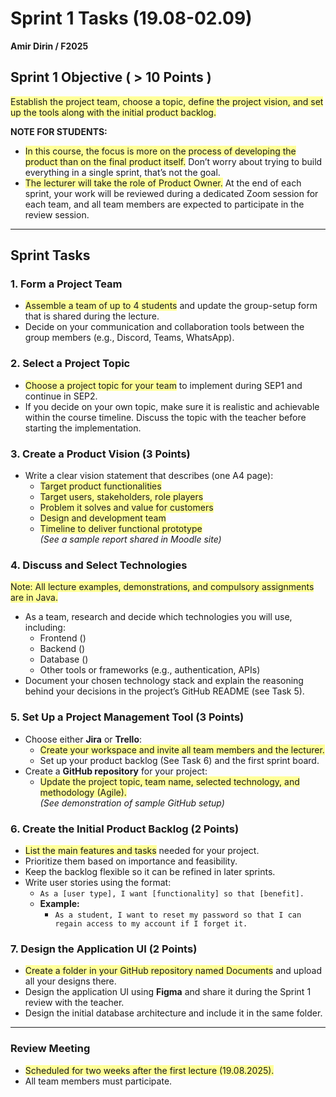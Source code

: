 # Sprint 1 Tasks (19.08-02.09)  
**Amir Dirin / F2025**  

## Sprint 1 Objective ( > **10 Points** )  
<span style="background-color: #ffff99;">Establish the project team, choose a topic, define the project vision, and set up the tools along with the initial product backlog.</span>  

**NOTE FOR STUDENTS:**  
- <span style="background-color: #ffff99;">In this course, the focus is more on the process of developing the product than on the final product itself.</span> Don’t worry about trying to build everything in a single sprint, that’s not the goal.  
- <span style="background-color: #ffff99;">The lecturer will take the role of Product Owner.</span> At the end of each sprint, your work will be reviewed during a dedicated Zoom session for each team, and all team members are expected to participate in the review session.  

---

## Sprint Tasks

### 1. Form a Project Team
- <span style="background-color: #ffff99;">Assemble a team of up to 4 students</span> and update the group-setup form that is shared during the lecture.  
- Decide on your communication and collaboration tools between the group members (e.g., Discord, Teams, WhatsApp).  

### 2. Select a Project Topic
- <span style="background-color: #ffff99;">Choose a project topic for your team</span> to implement during SEP1 and continue in SEP2.  
- If you decide on your own topic, make sure it is realistic and achievable within the course timeline. Discuss the topic with the teacher before starting the implementation.  

### 3. Create a Product Vision (3 Points)
- Write a clear vision statement that describes (one A4 page):  
  - <span style="background-color: #ffff99;">Target product functionalities</span>  
  - <span style="background-color: #ffff99;">Target users, stakeholders, role players</span>  
  - <span style="background-color: #ffff99;">Problem it solves and value for customers</span>  
  - <span style="background-color: #ffff99;">Design and development team</span>  
  - <span style="background-color: #ffff99;">Timeline to deliver functional prototype</span>  
*(See a sample report shared in Moodle site)*  

### 4. Discuss and Select Technologies
<span style="background-color: #ffff99;">Note: All lecture examples, demonstrations, and compulsory assignments are in Java.</span>  

- As a team, research and decide which technologies you will use, including:  
  - Frontend ()  
  - Backend ()  
  - Database ()  
  - Other tools or frameworks (e.g., authentication, APIs)  
- Document your chosen technology stack and explain the reasoning behind your decisions in the project’s GitHub README (see Task 5).  

### 5. Set Up a Project Management Tool (3 Points)
- Choose either **Jira** or **Trello**:  
  - <span style="background-color: #ffff99;">Create your workspace and invite all team members and the lecturer.</span>  
  - Set up your product backlog (See Task 6) and the first sprint board.  
- Create a **GitHub repository** for your project:  
  - <span style="background-color: #ffff99;">Update the project topic, team name, selected technology, and methodology (Agile).</span>  
  *(See demonstration of sample GitHub setup)*  

### 6. Create the Initial Product Backlog (2 Points)
- <span style="background-color: #ffff99;">List the main features and tasks</span> needed for your project.  
- Prioritize them based on importance and feasibility.  
- Keep the backlog flexible so it can be refined in later sprints.  
- Write user stories using the format:  
  - `As a [user type], I want [functionality] so that [benefit].`  
  - **Example:**  
    - `As a student, I want to reset my password so that I can regain access to my account if I forget it.`  

### 7. Design the Application UI (2 Points)
- <span style="background-color: #ffff99;">Create a folder in your GitHub repository named Documents</span> and upload all your designs there.  
- Design the application UI using **Figma** and share it during the Sprint 1 review with the teacher.  
- Design the initial database architecture and include it in the same folder.  

---

### Review Meeting
- <span style="background-color: #ffff99;">Scheduled for two weeks after the first lecture (19.08.2025).</span>  
- All team members must participate.
